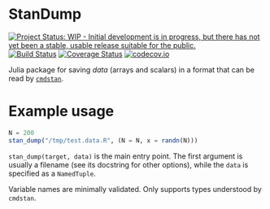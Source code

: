 # StanDump
[![Project Status: WIP - Initial development is in progress, but there has not yet been a stable, usable release suitable for the public.](http://www.repostatus.org/badges/latest/wip.svg)](http://www.repostatus.org/#wip)
[![Build Status](https://travis-ci.org/tpapp/StanDump.jl.svg?branch=master)](https://travis-ci.org/tpapp/StanDump.jl)
[![Coverage Status](https://coveralls.io/repos/tpapp/StanDump.jl/badge.svg?branch=master&service=github)](https://coveralls.io/github/tpapp/StanDump.jl?branch=master)
[![codecov.io](http://codecov.io/github/tpapp/StanDump.jl/coverage.svg?branch=master)](http://codecov.io/github/tpapp/StanDump.jl?branch=master)

Julia package for saving *data* (arrays and scalars) in a format that can be read by [`cmdstan`](http://mc-stan.org/interfaces/cmdstan.html).

# Example usage

```julia
N = 200
stan_dump("/tmp/test.data.R", (N = N, x = randn(N)))
```

`stan_dump(target, data)` is the main entry point. The first argument is usually a filename (see its docstring for other options), while the `data` is specified as a `NamedTuple`.

Variable names are minimally validated. Only supports types understood by `cmdstan`.
